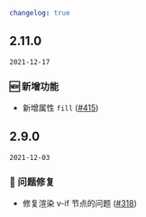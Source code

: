 ```yaml
changelog: true
```

## 2.11.0

`2021-12-17`

### 🆕 新增功能

- 新增属性 `fill` ([#415](https://github.com/arco-design/arco-design-vue/pull/415))


## 2.9.0

`2021-12-03`

### 🐛 问题修复

- 修复渲染 v-if 节点的问题 ([#318](https://github.com/arco-design/arco-design-vue/pull/318))


